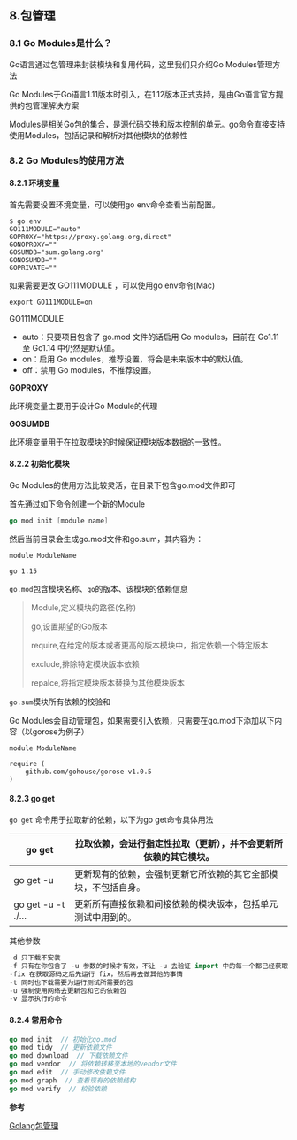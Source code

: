 ## 8.包管理

### 8.1 Go Modules是什么？

Go语言通过包管理来封装模块和复用代码，这里我们只介绍Go Modules管理方法

Go Modules于Go语言1.11版本时引入，在1.12版本正式支持，是由Go语言官方提供的包管理解决方案

Modules是相关Go包的集合，是源代码交换和版本控制的单元。go命令直接支持使用Modules，包括记录和解析对其他模块的依赖性

### 8.2 Go Modules的使用方法

#### 8.2.1 环境变量

首先需要设置环境变量，可以使用go env命令查看当前配置。

```
$ go env
GO111MODULE="auto"
GOPROXY="https://proxy.golang.org,direct"
GONOPROXY=""
GOSUMDB="sum.golang.org"
GONOSUMDB=""
GOPRIVATE=""
```

如果需要更改 GO111MODULE ，可以使用go env命令(Mac)

```shell
export GO111MODULE=on
```

GO111MODULE

- auto：只要项目包含了 go.mod 文件的话启用 Go modules，目前在 Go1.11 至 Go1.14 中仍然是默认值。
- on：启用 Go modules，推荐设置，将会是未来版本中的默认值。
- off：禁用 Go modules，不推荐设置。

**GOPROXY**

此环境变量主要用于设计Go Module的代理

**GOSUMDB**

此环境变量用于在拉取模块的时候保证模块版本数据的一致性。

#### 8.2.2 初始化模块

Go Modules的使用方法比较灵活，在目录下包含go.mod文件即可

首先通过如下命令创建一个新的Module

```go
go mod init [module name]
```

然后当前目录会生成go.mod文件和go.sum，其内容为：

```
module ModuleName

go 1.15
```

`go.mod`包含模块名称、`go`的版本、该模块的依赖信息

>Module,定义模块的路径(名称)
>
>go,设置期望的Go版本
>
>require,在给定的版本或者更高的版本模块中，指定依赖一个特定版本
>
>exclude,排除特定模块版本依赖
>
>repalce,将指定模块版本替换为其他模块版本

`go.sum`模块所有依赖的校验和

Go Modules会自动管理包，如果需要引入依赖，只需要在go.mod下添加以下内容（以gorose为例子）

```
module ModuleName
 
require (
	github.com/gohouse/gorose v1.0.5
)
```

#### 8.2.3 go get

`go get` 命令用于拉取新的依赖，以下为go get命令具体用法

| go get             | 拉取依赖，会进行指定性拉取（更新），并不会更新所依赖的其它模块。 |
| ------------------ | ------------------------------------------------------------ |
| go get -u          | 更新现有的依赖，会强制更新它所依赖的其它全部模块，不包括自身。 |
| go get -u -t ./... | 更新所有直接依赖和间接依赖的模块版本，包括单元测试中用到的。 |

其他参数

```go
-d 只下载不安装
-f 只有在你包含了 -u 参数的时候才有效，不让 -u 去验证 import 中的每一个都已经获取了，这对于本地 fork 的包特别有用
-fix 在获取源码之后先运行 fix，然后再去做其他的事情
-t 同时也下载需要为运行测试所需要的包
-u 强制使用网络去更新包和它的依赖包
-v 显示执行的命令
```

#### 8.2.4 常用命令

```go
go mod init  // 初始化go.mod
go mod tidy  // 更新依赖文件
go mod download  // 下载依赖文件
go mod vendor  // 将依赖转移至本地的vendor文件
go mod edit  // 手动修改依赖文件
go mod graph  // 查看现有的依赖结构
go mod verify  // 校验依赖
```

**参考**

[Golang包管理](https://cloud.tencent.com/developer/article/1669791)

